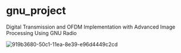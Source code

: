 # gnu_project
Digital Transmission and OFDM Implementation with Advanced Image Processing Using GNU Radio

![919b3680-50c1-11ea-8e39-e96d4449c2cd](https://github.com/prudvi1916/gnu_project/assets/133519386/c6e20cab-ccca-47d4-979d-bd41c040214f)
